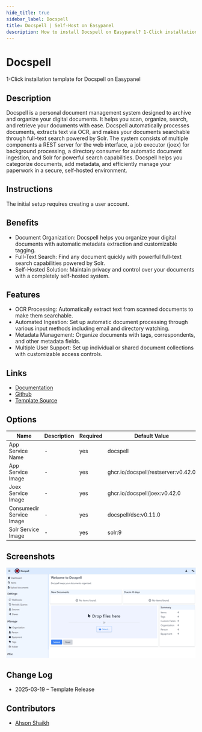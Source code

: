 ```yaml
---
hide_title: true
sidebar_label: Docspell
title: Docspell | Self-Host on Easypanel
description: How to install Docspell on Easypanel? 1-Click installation template for Docspell on Easypanel
---
```


<!-- generated -->

# Docspell

1-Click installation template for Docspell on Easypanel

## Description

Docspell is a personal document management system designed to archive and organize your digital documents. It helps you scan, organize, search, and retrieve your documents with ease. Docspell automatically processes documents, extracts text via OCR, and makes your documents searchable through full-text search powered by Solr. The system consists of multiple components a REST server for the web interface, a job executor (joex) for background processing, a directory consumer for automatic document ingestion, and Solr for powerful search capabilities. Docspell helps you categorize documents, add metadata, and efficiently manage your paperwork in a secure, self-hosted environment.

## Instructions

The initial setup requires creating a user account.

## Benefits

- Document Organization: Docspell helps you organize your digital documents with automatic metadata extraction and customizable tagging.
- Full-Text Search: Find any document quickly with powerful full-text search capabilities powered by Solr.
- Self-Hosted Solution: Maintain privacy and control over your documents with a completely self-hosted system.

## Features

- OCR Processing: Automatically extract text from scanned documents to make them searchable.
- Automated Ingestion: Set up automatic document processing through various input methods including email and directory watching.
- Metadata Management: Organize documents with tags, correspondents, and other metadata fields.
- Multiple User Support: Set up individual or shared document collections with customizable access controls.

## Links

- [Documentation](https://docspell.org/docs/)
- [Github](https://github.com/eikek/docspell)
- [Template Source](https://github.com/easypanel-io/templates/tree/main/templates/docspell)

## Options

Name | Description | Required | Default Value
-|-|-|-
App Service Name | - | yes | docspell
App Service Image | - | yes | ghcr.io/docspell/restserver:v0.42.0
Joex Service Image | - | yes | ghcr.io/docspell/joex:v0.42.0
Consumedir Service Image | - | yes | docspell/dsc:v0.11.0
Solr Service Image | - | yes | solr:9

## Screenshots

![Docspell Screenshot](./assets/screenshot.png)

## Change Log

- 2025-03-19 – Template Release

## Contributors

- [Ahson Shaikh](https://github.com/Ahson-Shaikh)
